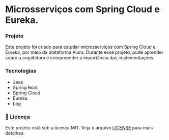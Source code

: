 # Microsserviços com Spring Cloud e Eureka.

### Projeto

Este projeto foi criado para estudar microsserviços com Spring Cloud e Eureka, por meio da plataforma Alura. Durante esse projeto, pude aprender sobre a arquitetura e compreender a importância das implementações. 

### Tecnologias

- Java
- Spring Boot
- Spring Cloud
- Eureka
- Log

### 📝 Licença

Este projeto está sob a licença MIT. Veja o arquivo [LICENSE](LICENSE) para mais detalhes.
